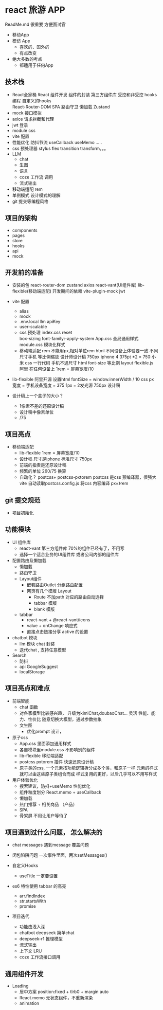 # react 旅游 APP 
ReadMe.md 很重要 方便面试官 
- 移动App 
- 模仿 App
    - 喜欢的、国外的 
    - 有点改变
- 绝大多数的考点
    - 都适用于任何App 

## 技术栈
- React全家桶
    React 组件开发
    组件的封装 
    第三方组件库 
    受控和非受控
    hooks编程 自定义的hooks  
    React-Router-DOM
        SPA
        路由守卫
        懒加载
    Zustand
- mock 接口模拟
- axios 请求拦截和代理
- jwt 登录 
- module css
- vite 配置
- 性能优化
    防抖节流
    useCallback useMemo .....
- css 预处理器  stylus 
    flex transition transform。。。
- LLM
    - chat
    - 生图
    - 语言
    - coze  工作流 调用
    - 流式输出
- 移动端适配
    rem 
- 单例模式 设计模式的理解 
- git 提交等编程风格 
## 项目的架构
- components
- pages
- store
- hooks
- api
- mock

## 开发前的准备 
- 安装的包
    react-router-dom zustand axios 
     react-vant(UI组件库) lib-flexible(移动端适配)
    开发期间的依赖
    vite-plugin-mock jwt
- vite 配置
    - alias 
    - mock 
    - .env.local
    llm apiKey 
    - user-scalable
    - css 预处理
        index.css reset  
        box-sizing  font-family:-apply-system
        App.css  全局通用样式 
        module.css 模块化样式 
    - 移动端适配 rem 
        不能用px,相对单位rem html 
        不同设备上体验要一致
        不同尺寸手机 等比例缩放 
        设计师设计稿 750px iphone 4  375pt *2 = 750 
        小米 
        css 一行代码   手机不通尺寸 html font-size 等比例
        layout 
        flexible.js 阿里 在任何设备上
        1rem = 屏幕宽度/10
- lib-flexible
    阿里开源
    设置html fontSize = window.innerWidth / 10
    css px 宽度 = 手机设备宽度 = 375
    1px = 2发光源
    750px 设计稿

- 设计稿上一个盒子的大小？
    - 1像素不差的还原设计稿
    - 设计稿中像素单位
    - /75 

## 项目亮点
- 移动端适配
    - lib-flexible  1rem = 屏幕宽度/10
    - 设计稿 尺寸是iphone 标准尺寸 750px
    - 前端的指责是还原设计稿
    - 频繁的单位 260/75 换算
    - 自动化？ 
        postcss+ postcss-pxtorem
        postcss 是css 预编译器，很强大
        vite 自动读取postcss.config.js 将css 内容编译
        px=》rem  
## git 提交规范
- 项目初始化
## 功能模块
- UI 组件库 
    - react-vant  第三方组件库 70%的组件已经有了，不用写
    - 选择一个适合业务的UI组件库 或者公司内部的组件库 
- 配置路由及懒加载 
    - 懒加载
    - 路由守卫
    - Layout组件 
        - 嵌套路由Outlet 分组路由配置
        - 网页有几个模版 Layout 
            - Route 不加path 对应的路由自动选择
            - tabbar 模版
            - blank 模版
    - tabbar
        - react-vant + @react-vant/icons
        - value + onChange 响应式
        - 直接点击链接分享 active 的设置
- chatbot 模块
    - llm 模块 chat 封装
    - 迭代chat , 支持任意模型 
- Search
    - 防抖
    - api 
        GoogleSuggest
    - localStorage
    
## 项目亮点和难点
- 前端智能
    - chat 函数
    - 对各家模型比较感兴趣， 升级为kimiChat,doubaoChat... 灵活
        性能、能力、性价比
        随意切换大模型，通过参数抽象
    - 文生图
        - 优化prompt 设计，
- 原子css
    - App.css 里面添加通用样式
    - 各自模块里module.css 不影响别的组件
    - lib-flexible 移动端适配 
    - postcss  pxtorem 插件 快速还原设计稿
    - 原子类的css, 
        一个元素按功能逻辑拆分成多个类，和原子一样
        元素的样式就可以由这些原子类组合而成
        样式复用的更好，以后几乎可以不用写样式  
- 用户体验优化
    - 搜索建议，防抖+useMemo 性能优化
    - 组件粒度划分
        React.memo + useCallback
    - 懒加载
    - 热门推荐 + 相关商品 （产品）
    - SPA
    - 骨架屏 不用让用户等待了

## 项目遇到过什么问题， 怎么解决的
- chat messages 遇到message 覆盖问题 
- 闭包陷阱问题 
    一次事件里面，两次setMessages()


- 自定义Hooks
    - useTitle
    一定要设置 

- es6 特性使用
    tabbar 的高亮
    - arr.findIndex 
    - str.startsWith 
    - promise

- 项目迭代
    - 功能由浅入深
    - chatbot deepseek 简单chat
    - deepseek-r1 推理模型 
    - 流式输出
    - 上下文 LRU 
    - coze 工作流接口调用 

## 通用组件开发
- Loading 
    - 居中方案
        position:fixed + tlrb0 + margin auto
    - React.memo 无状态组件，不重新渲染
    - animation 